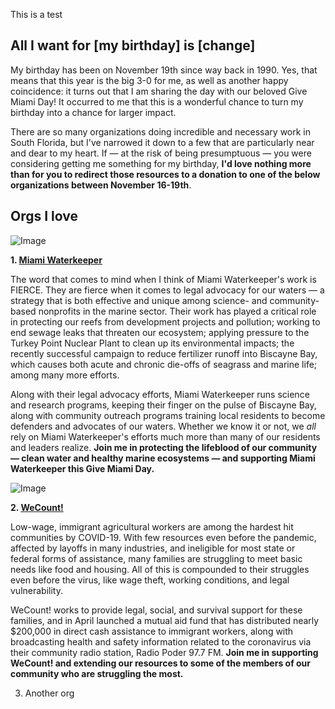 This is a test

## All I want for [my birthday] is [change]

My birthday has been on November 19th since way back in 1990. Yes, that means that this year is the big 3-0 for me, as well as another happy coincidence: it turns out that I am sharing the day with our beloved Give Miami Day! It occurred to me that this is a wonderful chance to turn my birthday into a chance for larger impact.

There are so many organizations doing incredible and necessary work in South Florida, but I've narrowed it down to a few that are particularly near and dear to my heart. If — at the risk of being presumptuous — you were considering getting me something for my birthday, **I'd love nothing more than for you to redirect those resources to a donation to one of the below organizations between November 16-19th**.

## Orgs I love

![Image](https://pbs.twimg.com/profile_images/762430516549169153/lZcKigih_400x400.jpg)

**1. [Miami Waterkeeper](https://www.givemiamiday.org/rebecca-mwk)**

The word that comes to mind when I think of Miami Waterkeeper's work is FIERCE. They are fierce when it comes to legal advocacy for our waters — a strategy that is both effective and unique among science- and community-based nonprofits in the marine sector. Their work has played a critical role in protecting our reefs from development projects and pollution; working to end sewage leaks that threaten our ecosystem; applying pressure to the Turkey Point Nuclear Plant to clean up its environmental impacts; the recently successful campaign to reduce fertilizer runoff into Biscayne Bay, which causes both acute and chronic die-offs of seagrass and marine life; among many more efforts.

Along with their legal advocacy efforts, Miami Waterkeeper runs science and research programs, keeping their finger on the pulse of Biscayne Bay, along with community outreach programs training local residents to become defenders and advocates of our waters. Whether we know it or not, we *all* rely on Miami Waterkeeper's efforts much more than many of our residents and leaders realize. **Join me in protecting the lifeblood of our community — clean water and healthy marine ecosystems — and supporting Miami Waterkeeper this Give Miami Day.**

![Image](https://pbs.twimg.com/profile_images/1175393336980660225/O0TMqHzE_400x400.jpg)

**2. [WeCount!](https://www.givemiamiday.org/rebecca-wc)**

Low-wage, immigrant agricultural workers are among the hardest hit communities by COVID-19. With few resources even before the pandemic, affected by layoffs in many industries, and ineligible for most state or federal forms of assistance, many families are struggling to meet basic needs like food and housing. All of this is compounded to their struggles even before the virus, like wage theft, working conditions, and legal vulnerability. 

WeCount! works to provide legal, social, and survival support for these families, and in April launched a mutual aid fund that has distributed nearly $200,000 in direct cash assistance to immigrant workers, along with broadcasting health and safety information related to the coronavirus via their community radio station, Radio Poder 97.7 FM. **Join me in supporting WeCount! and extending our resources to some of the members of our community who are struggling the most.**

3. Another org
